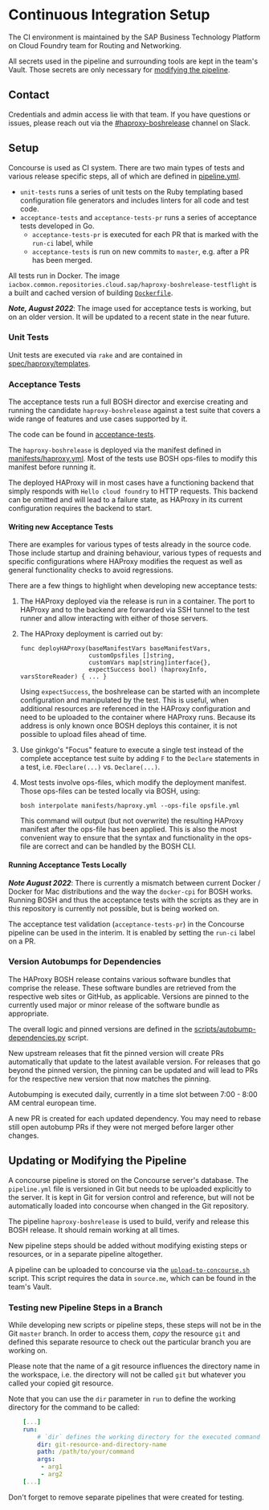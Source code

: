 # Continuous Integration Setup

The CI environment is maintained by the SAP Business Technology Platform on Cloud Foundry team for Routing and Networking.

All secrets used in the pipeline and surrounding tools are kept in the team's Vault. Those secrets are only necessary for [modifying the pipeline](#updating-or-modifying-the-pipeline).
## Contact

Credentials and admin access lie with that team. If you have questions or issues, please reach out via the [#haproxy-boshrelease](https://cloudfoundry.slack.com/archives/C0XRT9L22) channel on Slack.

## Setup

Concourse is used as CI system. There are two main types of tests and various release specific steps, all of which are defined in [pipeline.yml](pipeline.yml).

* `unit-tests` runs a series of unit tests on the Ruby templating based configuration file generators and includes linters for all code and test code.
* `acceptance-tests` and `acceptance-tests-pr` runs a series of acceptance tests developed in Go.
  * `acceptance-tests-pr` is executed for each PR that is marked with the `run-ci` label, while
  * `acceptance-tests` is run on new commits to `master`, e.g. after a PR has been merged.

All tests run in Docker. The image `iacbox.common.repositories.cloud.sap/haproxy-boshrelease-testflight` is a built and cached version of building [`Dockerfile`](Dockerfile).

***Note, August 2022***: The image used for acceptance tests is working, but on an older version. It will be updated to a recent state in the near future.

### Unit Tests

Unit tests are executed via `rake` and are contained in [spec/haproxy/templates](../spec/haproxy/templates).

### Acceptance Tests

The acceptance tests run a full BOSH director and exercise creating and running the candidate `haproxy-boshrelease` against a test suite that covers a wide range of features and use cases supported by it.

The code can be found in [acceptance-tests](../acceptance-tests/).

The `haproxy-boshrelease` is deployed via the manifest defined in [manifests/haproxy.yml](../manifests/haproxy.yml). Most of the tests use BOSH ops-files to modify this manifest before running it.

The deployed HAProxy will in most cases have a functioning backend that simply responds with `Hello cloud foundry` to HTTP requests. This backend can be omitted and will lead to a failure state, as HAProxy in its current configuration requires the backend to start.

#### Writing new Acceptance Tests

There are examples for various types of tests already in the source code. Those include startup and draining behaviour, various types of requests and specific configurations where HAProxy modifies the request as well as general functionality checks to avoid regressions.

 There are a few things to highlight when developing new acceptance tests:

1. The HAProxy deployed via the release is run in a container. The port to HAProxy and to the backend are forwarded via SSH tunnel to the test runner and allow interacting with either of those servers.
2. The HAProxy deployment is carried out by:

   ```golang
   func deployHAProxy(baseManifestVars baseManifestVars, 
                      customOpsfiles []string, 
                      customVars map[string]interface{}, 
                      expectSuccess bool) (haproxyInfo, varsStoreReader) { ... }
   ```

   Using `expectSuccess`, the boshrelease can be started with an incomplete configuration and manipulated by the test. This is useful, when additional resources are referenced in the HAProxy configuration and need to be uploaded to the container where HAProxy runs. Because its address is only known once BOSH deploys this container, it is not possible to upload files ahead of time.
3. Use ginkgo's "Focus" feature to execute a single test instead of the complete acceptance test suite by adding `F` to the `Declare` statements in a test, i.e. `FDeclare(...)` vs. `Declare(...)`.
4. Most tests involve ops-files, which modify the deployment manifest. Those ops-files can be tested locally via BOSH, using:

   ```shell
   bosh interpolate manifests/haproxy.yml --ops-file opsfile.yml
   ```

   This command will output (but not overwrite) the resulting HAProxy manifest after the ops-file has been applied. This is also the most convenient way to ensure that the syntax and functionality in the ops-file are correct and can be handled by the BOSH CLI.

#### Running Acceptance Tests Locally

***Note August 2022***: There is currently a mismatch between current Docker / Docker for Mac distributions and the way the `docker-cpi` for BOSH works. Running BOSH and thus the acceptance tests with the scripts as they are in this repository is currently not possible, but is being worked on.

The acceptance test validation (`acceptance-tests-pr`) in the Concourse pipeline can be used in the interim. It is enabled by setting the `run-ci` label on a PR.

### Version Autobumps for Dependencies

The HAProxy BOSH release contains various software bundles that comprise the release. These software bundles are retrieved from the respective web sites or GitHub, as applicable.
Versions are pinned to the currently used major or minor release of the software bundle as appropriate.

The overall logic and pinned versions are defined in the [scripts/autobump-dependencies.py](scripts/autobump-dependencies.py) script.

New upstream releases that fit the pinned version will create PRs automatically that update to the latest available version. For releases that go beyond the pinned version, the pinning can be updated and will lead to PRs for the respective new version that now matches the pinning.

Autobumping is executed daily, currently in a time slot between 7:00 - 8:00 AM central european time.

A new PR is created for each updated dependency. You may need to rebase still open autobump PRs if they were not merged before larger other changes.

## Updating or Modifying the Pipeline

A concourse pipeline is stored on the Concourse server's database. The `pipeline.yml` file is versioned in Git but needs to be uploaded explicitly to the server. It is kept in Git for version control and reference, but will not be automatically loaded into concourse when changed in the Git repository.

The pipeline `haproxy-boshrelease` is used to build, verify and release this BOSH release. It should remain working at all times.

New pipeline steps should be added without modifying existing steps or resources, or in a separate pipeline altogether.

A pipeline can be uploaded to concourse via the [`upload-to-concourse.sh`](upload-to-concourse.sh) script. This script requires the data in `source.me`, which can be found in the team's Vault.

### Testing new Pipeline Steps in a Branch

While developing new scripts or pipeline steps, these steps will not be in the Git `master` branch. In order to access them, _copy_ the resource `git` and defined this separate resource to check out the particular branch you are working on.

Please note that the name of a git resource influences the directory name in the workspace, i.e. the directory will not be called `git` but whatever you called your copied git resource.

Note that you can use the `dir` parameter in `run` to define the working directory for the command to be called:

```yaml
    [...]
    run:
        # `dir` defines the working directory for the executed command
        dir: git-resource-and-directory-name
        path: /path/to/your/command
        args:
         - arg1
         - arg2
    [...]
```

Don't forget to remove separate pipelines that were created for testing.
